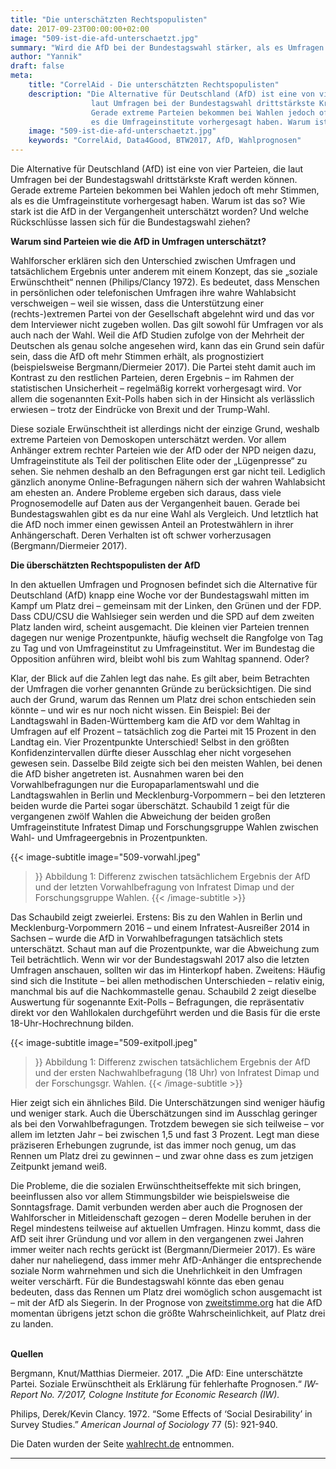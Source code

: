 ```yaml
---
title: "Die unterschätzten Rechtspopulisten"
date: 2017-09-23T00:00:00+02:00
image: "509-ist-die-afd-unterschaetzt.jpg"
summary: "Wird die AfD bei der Bundestagswahl stärker, als es Umfragen und Prognosen vorhersagen?"
author: "Yannik"
draft: false
meta:
    title: "CorrelAid - Die unterschätzten Rechtspopulisten"
    description: "Die Alternative für Deutschland (AfD) ist eine von vier Parteien, die
                  laut Umfragen bei der Bundestagswahl drittstärkste Kraft werden können.
                  Gerade extreme Parteien bekommen bei Wahlen jedoch oft mehr Stimmen, als
                  es die Umfrageinstitute vorhergesagt haben. Warum ist das so?"
    image: "509-ist-die-afd-unterschaetzt.jpg"
    keywords: "CorrelAid, Data4Good, BTW2017, AfD, Wahlprognosen"
---
```



Die Alternative für Deutschland (AfD) ist eine von vier Parteien, die
laut Umfragen bei der Bundestagswahl drittstärkste Kraft werden können.
Gerade extreme Parteien bekommen bei Wahlen jedoch oft mehr Stimmen, als
es die Umfrageinstitute vorhergesagt haben. Warum ist das so? Wie stark
ist die AfD in der Vergangenheit unterschätzt worden? Und welche
Rückschlüsse lassen sich für die Bundestagswahl ziehen?

**Warum sind Parteien wie die AfD in Umfragen unterschätzt?**

Wahlforscher erklären sich den Unterschied zwischen Umfragen und
tatsächlichem Ergebnis unter anderem mit einem Konzept, das sie „soziale
Erwünschtheit“ nennen (Philips/Clancy 1972). Es bedeutet, dass Menschen
in persönlichen oder telefonischen Umfragen ihre wahre Wahlabsicht
verschweigen – weil sie wissen, dass die Unterstützung einer
(rechts-)extremen Partei von der Gesellschaft abgelehnt wird und das vor
dem Interviewer nicht zugeben wollen. Das gilt sowohl für Umfragen vor
als auch nach der Wahl. Weil die AfD Studien zufolge von der Mehrheit
der Deutschen als genau solche angesehen wird, kann das ein Grund sein
dafür sein, dass die AfD oft mehr Stimmen erhält, als prognostiziert
(beispielsweise Bergmann/Diermeier 2017). Die Partei steht damit auch im
Kontrast zu den restlichen Parteien, deren Ergebnis – im Rahmen der
statistischen Unsicherheit – regelmäßig korrekt vorhergesagt wird. Vor
allem die sogenannten Exit-Polls haben sich in der Hinsicht als
verlässlich erwiesen – trotz der Eindrücke von Brexit und der
Trump-Wahl.

Diese soziale Erwünschtheit ist allerdings nicht der einzige Grund,
weshalb extreme Parteien von Demoskopen unterschätzt werden. Vor allem
Anhänger extrem rechter Parteien wie der AfD oder der NPD neigen dazu,
Umfrageinstitute als Teil der politischen Elite oder der „Lügenpresse“
zu sehen. Sie nehmen deshalb an den Befragungen erst gar nicht teil.
Lediglich gänzlich anonyme Online-Befragungen nähern sich der wahren
Wahlabsicht am ehesten an. Andere Probleme ergeben sich daraus, dass
viele Prognosemodelle auf Daten aus der Vergangenheit bauen. Gerade bei
Bundestagswahlen gibt es da nur eine Wahl als Vergleich. Und letztlich
hat die AfD noch immer einen gewissen Anteil an Protestwählern in ihrer
Anhängerschaft. Deren Verhalten ist oft schwer vorherzusagen
(Bergmann/Diermeier 2017).

**Die überschätzten Rechtspopulisten der AfD**

In den aktuellen Umfragen und Prognosen befindet sich die Alternative
für Deutschland (AfD) knapp eine Woche vor der Bundestagswahl mitten im
Kampf um Platz drei – gemeinsam mit der Linken, den Grünen und der FDP.
Dass CDU/CSU die Wahlsieger sein werden und die SPD auf dem zweiten
Platz landen wird, scheint ausgemacht. Die kleinen vier Parteien trennen
dagegen nur wenige Prozentpunkte, häufig wechselt die Rangfolge von Tag
zu Tag und von Umfrageinstitut zu Umfrageinstitut. Wer im Bundestag die
Opposition anführen wird, bleibt wohl bis zum Wahltag spannend. Oder?

Klar, der Blick auf die Zahlen legt das nahe. Es gilt aber, beim
Betrachten der Umfragen die vorher genannten Gründe zu berücksichtigen.
Die sind auch der Grund, warum das Rennen um Platz drei schon
entschieden sein könnte – und wir es nur noch nicht wissen. Ein
Beispiel: Bei der Landtagswahl in Baden-Württemberg kam die AfD vor dem
Wahltag in Umfragen auf elf Prozent – tatsächlich zog die Partei mit 15
Prozent in den Landtag ein. Vier Prozentpunkte Unterschied! Selbst in
den größten Konfidenzintervallen dürfte dieser Ausschlag eher nicht
vorgesehen gewesen sein. Dasselbe Bild zeigte sich bei den meisten
Wahlen, bei denen die AfD bisher angetreten ist. Ausnahmen waren bei den
Vorwahlbefragungen nur die Europaparlamentswahl und die Landtagswahlen
in Berlin und Mecklenburg-Vorpommern – bei den letzteren beiden wurde
die Partei sogar überschätzt. Schaubild 1 zeigt für die vergangenen
zwölf Wahlen die Abweichung der beiden großen Umfrageinstitute Infratest
Dimap und Forschungsgruppe Wahlen zwischen Wahl- und Umfrageergebnis in
Prozentpunkten.

{{< image-subtitle
    image="509-vorwahl.jpeg"
>}}
Abbildung 1: Differenz zwischen tatsächlichem Ergebnis der
AfD und der letzten Vorwahlbefragung von Infratest Dimap und der
Forschungsgruppe Wahlen.
{{< /image-subtitle >}}

Das Schaubild zeigt zweierlei. Erstens: Bis zu den Wahlen in Berlin und
Mecklenburg-Vorpommern 2016 – und einem Infratest-Ausreißer 2014 in
Sachsen – wurde die AfD in Vorwahlbefragungen tatsächlich stets
unterschätzt. Schaut man auf die Prozentpunkte, war die Abweichung zum
Teil beträchtlich. Wenn wir vor der Bundestagswahl 2017 also die letzten
Umfragen anschauen, sollten wir das im Hinterkopf haben. Zweitens:
Häufig sind sich die Institute – bei allen methodischen Unterschieden –
relativ einig, manchmal bis auf die Nachkommastelle genau. Schaubild 2
zeigt dieselbe Auswertung für sogenannte Exit-Polls – Befragungen, die
repräsentativ direkt vor den Wahllokalen durchgeführt werden und die
Basis für die erste 18-Uhr-Hochrechnung bilden.

{{< image-subtitle
    image="509-exitpoll.jpeg"
>}}
Abbildung 1: Differenz zwischen tatsächlichem Ergebnis der
AfD und der ersten Nachwahlbefragung (18 Uhr) von Infratest Dimap und
der Forschungsgr. Wahlen.
{{< /image-subtitle >}}


Hier zeigt sich ein ähnliches Bild. Die Unterschätzungen sind weniger
häufig und weniger stark. Auch die Überschätzungen sind im Ausschlag
geringer als bei den Vorwahlbefragungen. Trotzdem bewegen sie sich
teilweise – vor allem im letzten Jahr – bei zwischen 1,5 und fast 3
Prozent. Legt man diese präziseren Erhebungen zugrunde, ist das immer
noch genug, um das Rennen um Platz drei zu gewinnen – und zwar ohne dass
es zum jetzigen Zeitpunkt jemand weiß.

Die Probleme, die die sozialen Erwünschtheitseffekte mit sich bringen,
beeinflussen also vor allem Stimmungsbilder wie beispielsweise die
Sonntagsfrage. Damit verbunden werden aber auch die Prognosen der
Wahlforscher in Mitleidenschaft gezogen – deren Modelle beruhen in der
Regel mindestens teilweise auf aktuellen Umfragen. Hinzu kommt, dass die
AfD seit ihrer Gründung und vor allem in den vergangenen zwei Jahren
immer weiter nach rechts gerückt ist (Bergmann/Diermeier 2017). Es wäre
daher nur naheliegend, dass immer mehr AfD-Anhänger die entsprechende
soziale Norm wahrnehmen und sich die Unehrlichkeit in den Umfragen
weiter verschärft. Für die Bundestagswahl könnte das eben genau
bedeuten, dass das Rennen um Platz drei womöglich schon ausgemacht ist –
mit der AfD als Siegerin. In der Prognose von
[zweitstimme.org](%E2%80%9Dhttp://zweitstimme.org/%E2%80%9C) hat die AfD
momentan übrigens jetzt schon die größte Wahrscheinlichkeit, auf Platz
drei zu landen.

\
**Quellen**

Bergmann, Knut/Matthias Diermeier. 2017. „Die AfD: Eine unterschätzte
Partei. Soziale Erwünschtheit als Erklärung für fehlerhafte Prognosen.“
*IW-Report No. 7/2017, Cologne Institute for Economic Research (IW).*

Philips, Derek/Kevin Clancy. 1972. “Some Effects of ‘Social
Desirability’ in Survey Studies.” *American Journal of Sociology* 77
(5): 921-940.

Die Daten wurden der Seite
[wahlrecht.de](%E2%80%9Dhttp://wahlrecht.de/%E2%80%9C) entnommen.

------------------------------------------------------------------------


